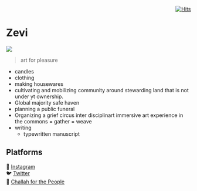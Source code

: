 <div align="right">
  
[![Hits](https://hits.seeyoufarm.com/api/count/incr/badge.svg?url=https%3A%2F%2Fgithub.com%2FUnderground-Railroad%2FmagnificentMammals%2Fblob%2Fmain%2FmagnificentMammals%2Fzevi.md&count_bg=%23F432D8&title_bg=%23555555&icon=macys.svg&icon_color=%23F432D8&title=hits&edge_flat=false)](https://hits.seeyoufarm.com)
  
 </div>
 
# Zevi 
![](https://cdn.discordapp.com/attachments/915779732455432212/928433028429123594/unknown.png)

> art for pleasure
+ candles
+ clothing
+ making housewares
+ cultivating and mobilizing community around stewarding land that is not under yt ownership.
+ Global majority safe haven
+ planning a public funeral
+ Organizing a grief circus
inter disciplinart immersive art experience in the commons = gather = weave
+ writing 
  + typewritten manuscript

## Platforms 
📸 [Instagram](https://www.instagram.com/__zevisway__/) <br>
🐦 [Twitter](https://twitter.com/Zevi26128610)<br>
🥖 [Challah for the People](https://www.facebook.com/challahforthepeople)
